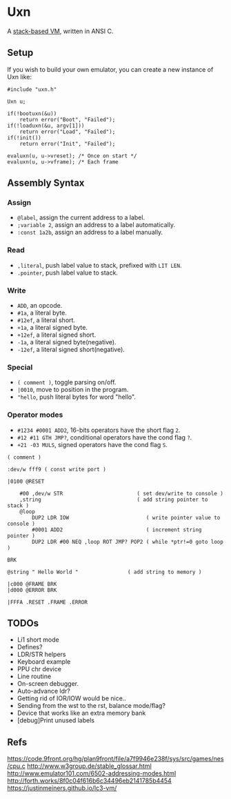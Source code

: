 # Uxn

A [stack-based VM](https://wiki.xxiivv.com/site/uxn.html), written in ANSI C.

## Setup

If you wish to build your own emulator, you can create a new instance of Uxn like:

```
#include "uxn.h"

Uxn u;

if(!bootuxn(&u))
	return error("Boot", "Failed");
if(!loaduxn(&u, argv[1]))
	return error("Load", "Failed");
if(!init())
	return error("Init", "Failed");

evaluxn(u, u->vreset); /* Once on start */
evaluxn(u, u->vframe); /* Each frame
```

## Assembly Syntax

### Assign

- `@label`, assign the current address to a label.
- `;variable 2`, assign an address to a label automatically.
- `:const 1a2b`, assign an address to a label manually.

### Read

- `,literal`, push label value to stack, prefixed with `LIT LEN`.
- `.pointer`, push label value to stack.

### Write

- `ADD`, an opcode.
- `#1a`, a literal byte.
- `#12ef`, a literal short.
- `+1a`, a literal signed byte.
- `+12ef`, a literal signed short.
- `-1a`, a literal signed byte(negative).
- `-12ef`, a literal signed short(negative).

### Special

- `( comment )`, toggle parsing on/off.
- `|0010`, move to position in the program.
- `"hello`, push literal bytes for word "hello".

### Operator modes

- `#1234 #0001 ADD2`, 16-bits operators have the short flag `2`.
- `#12 #11 GTH JMP?`, conditional operators have the cond flag `?`.
- `+21 -03 MULS`, signed operators have the cond flag `S`.

```
( comment )

:dev/w fff9 ( const write port )

|0100 @RESET 

	#00 ,dev/w STR                        ( set dev/write to console ) 
	,string                               ( add string pointer to stack )
	@loop
		DUP2 LDR IOW                         ( write pointer value to console )
		#0001 ADD2                           ( increment string pointer )
		DUP2 LDR #00 NEQ ,loop ROT JMP? POP2 ( while *ptr!=0 goto loop )

BRK

@string " Hello World "                ( add string to memory )

|c000 @FRAME BRK
|d000 @ERROR BRK 

|FFFA .RESET .FRAME .ERROR
```

## TODOs

- Li1 short mode
- Defines?
- LDR/STR helpers
- Keyboard example
- PPU chr device
- Line routine
- On-screen debugger.
- Auto-advance ldr?
- Getting rid of IOR/IOW would be nice..
- Sending from the wst to the rst, balance mode/flag?
- Device that works like an extra memory bank
- [debug]Print unused labels

## Refs

https://code.9front.org/hg/plan9front/file/a7f9946e238f/sys/src/games/nes/cpu.c
http://www.w3group.de/stable_glossar.html
http://www.emulator101.com/6502-addressing-modes.html
http://forth.works/8f0c04f616b6c34496eb2141785b4454
https://justinmeiners.github.io/lc3-vm/
